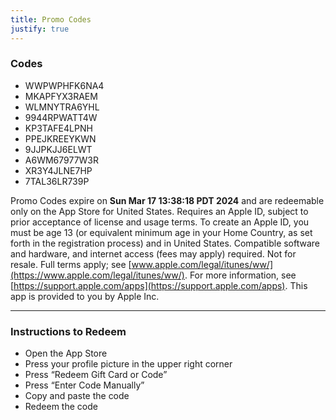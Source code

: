 ```yaml
---
title: Promo Codes
justify: true
---
```


### Codes

- WWPWPHFK6NA4
- MKAPFYX3RAEM
- WLMNYTRA6YHL
- 9944RPWATT4W
- KP3TAFE4LPNH
- PPEJKREEYKWN
- 9JJPKJJ6ELWT
- A6WM67977W3R
- XR3Y4JLNE7HP
- 7TAL36LR739P

Promo Codes expire on 
**Sun Mar 17 13:38:18 PDT 2024**
and are redeemable only on the App Store for United States. Requires an Apple ID, subject to prior acceptance of license and usage terms. To create an Apple ID, you must be age 13 (or equivalent minimum age in your Home Country, as set forth in the registration process) and in United States. Compatible software and hardware, and internet access (fees may apply) required. Not for resale. Full terms apply; see [www.apple.com/legal/itunes/ww/](https://www.apple.com/legal/itunes/ww/). For more information, see [https://support.apple.com/apps](https://support.apple.com/apps). This app is provided to you by Apple Inc.

---

### Instructions to Redeem

- Open the App Store
- Press your profile picture in the upper right corner
- Press “Redeem Gift Card or Code”
- Press “Enter Code Manually”
- Copy and paste the code
- Redeem the code